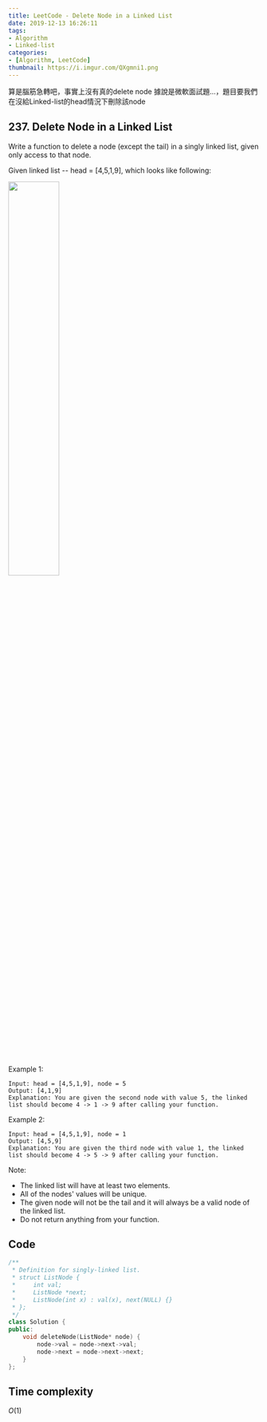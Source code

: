 ```yaml
---
title: LeetCode - Delete Node in a Linked List
date: 2019-12-13 16:26:11
tags:
- Algorithm
- Linked-list
categories:
- [Algorithm, LeetCode]
thumbnail: https://i.imgur.com/QXgmni1.png
---
```



算是腦筋急轉吧，事實上沒有真的delete node
據說是微軟面試題...，題目要我們在沒給Linked-list的head情況下刪除該node

## 237. Delete Node in a Linked List

Write a function to delete a node (except the tail) in a singly linked list, given only access to that node.

Given linked list -- head = [4,5,1,9], which looks like following:

<img src="https://i.imgur.com/97WJDXP.png" width="45%" />

Example 1:

```
Input: head = [4,5,1,9], node = 5
Output: [4,1,9]
Explanation: You are given the second node with value 5, the linked list should become 4 -> 1 -> 9 after calling your function.
```

Example 2:

```
Input: head = [4,5,1,9], node = 1
Output: [4,5,9]
Explanation: You are given the third node with value 1, the linked list should become 4 -> 5 -> 9 after calling your function.
```

Note:

* The linked list will have at least two elements.
* All of the nodes' values will be unique.
* The given node will not be the tail and it will always be a valid node of the linked list.
* Do not return anything from your function.

<!-- more -->

## Code 

```cpp
/**
 * Definition for singly-linked list.
 * struct ListNode {
 *     int val;
 *     ListNode *next;
 *     ListNode(int x) : val(x), next(NULL) {}
 * };
 */
class Solution {
public:
    void deleteNode(ListNode* node) {
        node->val = node->next->val;
        node->next = node->next->next;
    }
};
```

## Time complexity

$O(1)$